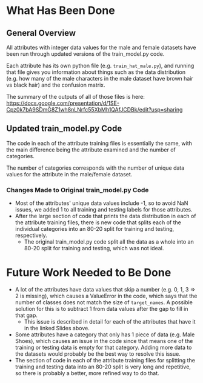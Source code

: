 # What Has Been Done
## General Overview
All attributes with integer data values for the male and female datasets have been run through updated versions of the train_model.py code. 

Each attribute has its own python file (e.g. `train_hat_male.py`), and running that file gives you information about things such as the data distribution (e.g. how many of the male characters in the male dataset have brown hair vs black hair) and the confusion matrix.

The summary of the outputs of all of those files is here: https://docs.google.com/presentation/d/1SE-Cpz0k7bA9SDmG8Z1wh8nLNrfc55XbMh1QAfJCDBk/edit?usp=sharing

## Updated train_model.py Code
The code in each of the attribute training files is essentially the same, with the main difference being the attribute examined and the number of categories.

The number of categories corresponds with the number of unique data values for the attribute in the male/female dataset.

### Changes Made to Original train_model.py Code
- Most of the attributes' unique data values include -1, so to avoid NaN issues, we added 1 to all training and testing labels for those attributes.
- After the large section of code that prints the data distribution in each of the attribute training files, there is new code that splits each of the individual categories into an 80-20 split for training and testing, respectively.
  - The original train_model.py code split all the data as a whole into an 80-20 split for training and testing, which was not ideal.

# Future Work Needed to Be Done
- A lot of the attributes have data values that skip a number (e.g. 0, 1, 3 => 2 is missing), which causes a ValueError in the code, which says that the number of classes does not match the size of `target_names`. A possible solution for this is to subtract 1 from data values after the gap to fill in that gap.
  - This issue is described in detail for each of the attributes that have it in the linked Slides above.
- Some attributes have a category that only has 1 piece of data (e.g. Male Shoes), which causes an issue in the code since that means one of the training or testing data is empty for that category. Adding more data to the datasets would probably be the best way to resolve this issue.
- The section of code in each of the attribute training files for splitting the training and testing data into an 80-20 split is very long and repetitive, so there is probably a better, more refined way to do that.